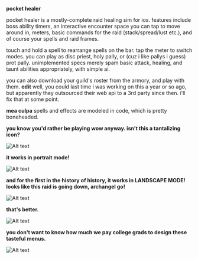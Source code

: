 **pocket healer**

pocket healer is a mostly-complete raid healing sim for ios. features include boss ability timers, an interactive encounter space you can tap to move around in, meters, basic commands for the raid (stack/spread/lust etc.), and of course your spells and raid frames.

touch and hold a spell to rearrange spells on the bar. tap the meter to switch modes. you can play as disc priest, holy pally, or (cuz i like pallys i guess) prot pally. unimplemented specs merely spam basic attack, healing, and taunt abilities appropriately, with simple ai.

you can also download your guild's roster from the armory, and play with them. **edit** well, you could last time i was working on this a year or so ago, but apparently they outsourced their web api to a 3rd party since then. i'll fix that at some point.

**mea culpa** spells and effects are modeled in code, which is pretty boneheaded.


**you know you'd rather be playing wow anyway. isn't this a tantalizing icon?**

![Alt text](http://www.gygias.com/img/screens/h1.jpg "one")


**it works in portrait mode!**

![Alt text](http://www.gygias.com/img/screens/h2.jpg "two")


**and for the first in the history of history, it works in LANDSCAPE MODE! looks like this raid is going down, archangel go!**

![Alt text](http://www.gygias.com/img/screens/h3.jpg "three")


**that's better.**

![Alt text](http://www.gygias.com/img/screens/h4.jpg "four")


**you don't want to know how much we pay college grads to design these tasteful menus.**

![Alt text](http://www.gygias.com/img/screens/h5.jpg "five")
